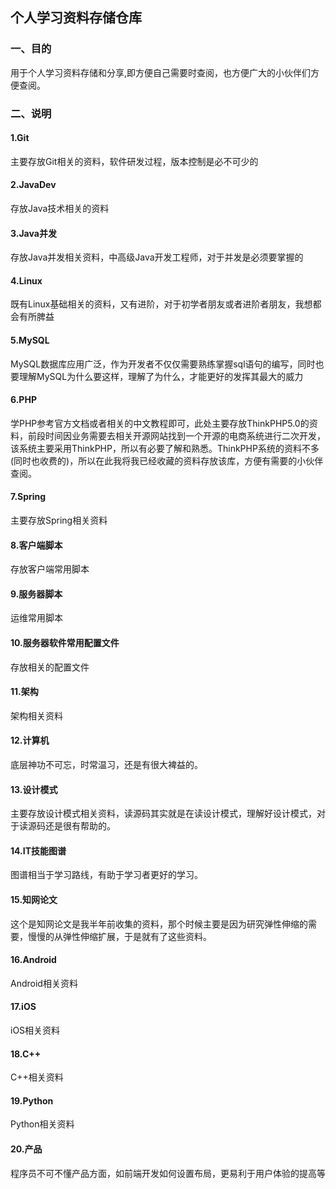 ## 个人学习资料存储仓库


### 一、目的
用于个人学习资料存储和分享,即方便自己需要时查阅，也方便广大的小伙伴们方便查阅。

### 二、说明

#### 1.Git
主要存放Git相关的资料，软件研发过程，版本控制是必不可少的

#### 2.JavaDev
存放Java技术相关的资料

#### 3.Java并发
存放Java并发相关资料，中高级Java开发工程师，对于并发是必须要掌握的

#### 4.Linux
既有Linux基础相关的资料，又有进阶，对于初学者朋友或者进阶者朋友，我想都会有所脾益

#### 5.MySQL
MySQL数据库应用广泛，作为开发者不仅仅需要熟练掌握sql语句的编写，同时也要理解MySQL为什么要这样，理解了为什么，才能更好的发挥其最大的威力

#### 6.PHP
学PHP参考官方文档或者相关的中文教程即可，此处主要存放ThinkPHP5.0的资料，前段时间因业务需要去相关开源网站找到一个开源的电商系统进行二次开发，该系统主要采用ThinkPHP，所以有必要了解和熟悉。ThinkPHP系统的资料不多(同时也收费的)，所以在此我将我已经收藏的资料存放该库，方便有需要的小伙伴查阅。

#### 7.Spring
主要存放Spring相关资料

#### 8.客户端脚本
存放客户端常用脚本

#### 9.服务器脚本
运维常用脚本

#### 10.服务器软件常用配置文件
存放相关的配置文件

#### 11.架构
架构相关资料


#### 12.计算机
底层神功不可忘，时常温习，还是有很大裨益的。

#### 13.设计模式
主要存放设计模式相关资料，读源码其实就是在读设计模式，理解好设计模式，对于读源码还是很有帮助的。

#### 14.IT技能图谱
图谱相当于学习路线，有助于学习者更好的学习。

#### 15.知网论文
这个是知网论文是我半年前收集的资料，那个时候主要是因为研究弹性伸缩的需要，慢慢的从弹性伸缩扩展，于是就有了这些资料。

#### 16.Android
Android相关资料

#### 17.iOS
iOS相关资料

#### 18.C++
C++相关资料
#### 19.Python
Python相关资料

#### 20.产品
程序员不可不懂产品方面，如前端开发如何设置布局，更易利于用户体验的提高等
